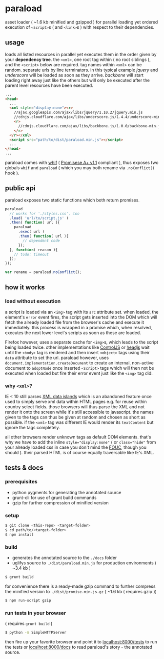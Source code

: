 paraload
========

asset loader ( ~1.6 kb minified and gzipped ) for parallel loading yet ordered execution of `<script>`s ( and `<link>`s ) with respect to their dependencies.

usage
-----
loads all listed resources in parallel yet executes them in the order given by your __dependency tree__. the `<xml>`, one root tag within ( no root siblings ), and the `<script>` below are required. tag names within `<xml>` can be random. separate urls by line terminators. in this typical example _jquery_ and _underscore_ will be loaded as soon as they arrive. _backbone_ will start loading right away just like the others but will only be executed after the parent level resources have been executed.

```html
...
<head>
  ...
  <xml style="display:none"><r>
    //ajax.googleapis.com/ajax/libs/jquery/1.10.2/jquery.min.js
    //cdnjs.cloudflare.com/ajax/libs/underscore.js/1.4.4/underscore-min.js
    <r>
      //cdnjs.cloudflare.com/ajax/libs/backbone.js/1.0.0/backbone-min.js
    </r>
  </r></xml>
  <script src="path/to/dist/paraload.min.js"></script>
  ...
</head>
...
```

paraload comes with [whif](https://github.com/espretto/whif) ( [Promisese A+ v1.1](http://promises-aplus.github.io/promises-spec/) compliant ), thus exposes two globals `whif` and `paraload` ( which you may both rename via `.noConflict()` hook ).

public api
----------
paraload exposes two static functions which both return promises.
```js
paraload
  // works for './styles.css', too
  .load( 'url/to/script.js' )
  .then( function( url ){
    paraload
      .exec( url )
      .then( function( url ){
        // dependent code
      });
  }, function( reason ){
    // todo: timeout
  });
});

var rename = paraload.noConflict();
```

how it works
------------
### load without execution
a script is loaded via an `<img>` tag with its `src` attribute set. when loaded, the element's `error` event fires, the script gets inserted into the DOM which will fetch the already loaded file from the browser's cache and execute it immediately. this process is wrapped in a promise which, when resolved, executes the next lower level's scripts as soon as these are loaded.

Firefox however, uses a separate cache for `<img>`s, which leads to the script being loaded twice. other implementations like [ControlJS][1] or [headjs][2] wait until the `<body>` tag is rendered and then insert `<object>` tags using their `data` attribute to set the url. paraload however, uses `document.implementation.createDocument` to create an internal, non-active document to `adoptNode` once inserted `<script>` tags which will then not be executed when loaded but fire their error event just like the `<img>` tag did.

### why `<xml>`?
IE < 10 still parses [XML data islands][3] which is an abandoned feature once used to simply serve xml data within HTML pages e.g. for reuse within country select fields. those browsers will thus parse the XML and not render it onto the screen while it's still accessible to javascript. the names given to the tags can thus be given at random and chosen as short as possible. if the `<xml>` tag was different IE would render its `textContent` but ignore the tags completely.

all other browsers render unknown tags as default DOM elements. that's why we have to add the inline `style="display:none"` ( or `class="hide"` from your already loaded css in case you don't mind the [FOUC][4], though you should ). their parsed HTML is of course equally traversable like IE's XML.

[1]: http://stevesouders.com/controljs/
[2]: http://headjs.com/
[3]: http://msdn.microsoft.com/library/ms766512.aspx
[4]: http://www.paulirish.com/2009/avoiding-the-fouc-v3/

tests & docs
------------

### prerequisites
- python pygments for generating the annotated source
- grunt-cli for use of grunt build commands
- gzip for further compression of minified version

### setup
```sh
$ git clone <this-repo> <target-folder>
$ cd path/to/<target-folder>
$ npm install
```

### build
- generates the annotated source to the `./docs` folder
- uglifys source to `./dist/paraload.min.js` for production environments ( ~3.4 kb )
```sh
$ grunt build
```
for convenience there is a ready-made gzip command to further compress the minified version to `./dist/promise.min.js.gz` ( ~1.6 kb ( requires gzip ))
```sh
$ npm run-script gzip
```
### run tests in your browser
( requires `grunt build` )

```sh
$ python -m SimpleHTTPServer
```
then fire up your favorite browser and point it to [localhost:8000/tests](http://localhost:8000/test) to run the tests or [localhost:8000/docs](http://localhost:8000/docs/src/promise.js.html) to read paraload's story - the annotated source.